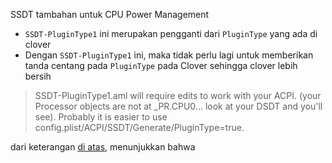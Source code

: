 SSDT tambahan untuk CPU Power Management

* `SSDT-PluginType1` ini merupakan pengganti dari `PluginType` yang ada di clover
* Dengan `SSDT-PluginType1` ini, maka tidak perlu lagi untuk memberikan tanda centang pada `PluginType` pada Clover sehingga clover lebih bersih

> SSDT-PluginType1.aml will require edits to work with your ACPI.
> (your Processor objects are not at _PR.CPU0... look at your DSDT and you'll see).
> Probably it is easier to use config.plist/ACPI/SSDT/Generate/PluginType=true.

dari keterangan [di atas](https://www.tonymacx86.com/threads/macos-native-cpu-igpu-power-management.222982/page-52), menunjukkan bahwa
